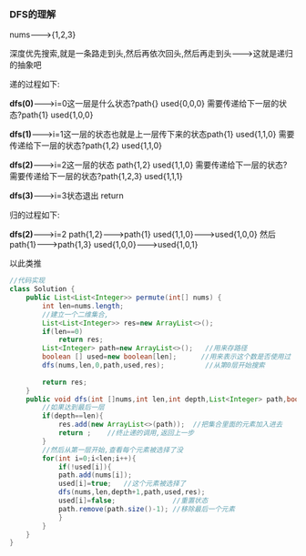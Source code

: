 ### DFS的理解

nums--->{1,2,3}

深度优先搜索,就是一条路走到头,然后再依次回头,然后再走到头--->这就是递归的抽象吧

递的过程如下:

**dfs(0)**--->i=0这一层是什么状态?path{} used{0,0,0}  需要传递给下一层的状态?path{1} used{1,0,0}

**dfs(1)**--->i=1这一层的状态也就是上一层传下来的状态path{1} used{1,1,0}  需要传递给下一层的状态?path{1,2} used{1,1,0} 

**dfs(2)**--->i=2这一层的状态 path{1,2} used{1,1,0} 需要传递给下一层的状态? 需要传递给下一层的状态?path{1,2,3} used{1,1,1}

**dfs(3)**--->i=3状态退出 return



归的过程如下:

**dfs(2)**--->i=2 path{1,2}--->path{1}  used{1,1,0}--->used{1,0,0}  然后 path{1}--->path{1,3} used{1,0,0}--->used{1,0,1}

以此类推





```java
//代码实现
class Solution {
    public List<List<Integer>> permute(int[] nums) {
        int len=nums.length;
        //建立一个二维集合,
        List<List<Integer>> res=new ArrayList<>();
        if(len==0)
            return res;
        List<Integer> path=new ArrayList<>();   //用来存路径
        boolean [] used=new boolean[len];      //用来表示这个数是否使用过
        dfs(nums,len,0,path,used,res);          //从第0层开始搜索
        
        return res;
    }
    public void dfs(int []nums,int len,int depth,List<Integer> path,boolean[] used,List<List<Integer>> res) {
        //如果达到最后一层
        if(depth==len){
            res.add(new ArrayList<>(path));  //把集合里面的元素加入进去
            return ;    //终止递的调用,返回上一步
        }
        //然后从第一层开始,查看每个元素被选择了没
        for(int i=0;i<len;i++){
            if(!used[i]){
            path.add(nums[i]);
            used[i]=true;   //这个元素被选择了
            dfs(nums,len,depth+1,path,used,res);
            used[i]=false;              //重置状态
            path.remove(path.size()-1); //移除最后一个元素
            }
        }
    }
}
```

